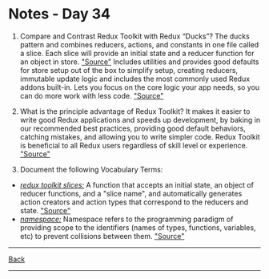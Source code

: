 # Notes - Day 34

1. Compare and Contrast Redux Toolkit with Redux “Ducks”? The ducks pattern and combines reducers, actions, and constants in one file called a slice. Each slice will provide an initial state and a reducer function for an object in store. <a href = "https://anil-pace.medium.com/redux-vs-redux-toolkit-58afbb9ec887">"Source"</a> Includes utilities and provides good defaults for store setup out of the box to simplify setup, creating reducers, immutable update logic and includes the most commonly used Redux addons built-in. Lets you focus on the core logic your app needs, so you can do more work with less code. <a href = "https://redux-toolkit.js.org/">"Source"</a>

2. What is the principle advantage of Redux Toolkit? It makes it easier to write good Redux applications and speeds up development, by baking in our recommended best practices, providing good default behaviors, catching mistakes, and allowing you to write simpler code. Redux Toolkit is beneficial to all Redux users regardless of skill level or experience. <a href = "https://redux.js.org/redux-toolkit/overview#:~:text=Redux%20Toolkit%20makes%20it%20easier,of%20skill%20level%20or%20experience.">"Source"</a>

3. Document the following Vocabulary Terms:

- <u>*redux toolkit slices:*</u> A function that accepts an initial state, an object of reducer functions, and a "slice name", and automatically generates action creators and action types that correspond to the reducers and state. <a href = "https://redux-toolkit.js.org/api/createslice">"Source"</a>
- <u>*namespace:*</u> Namespace refers to the programming paradigm of providing scope to the identifiers (names of types, functions, variables, etc) to prevent collisions between them. <a href = "https://www.geeksforgeeks.org/javascript-namespace/#:~:text=Namespace%20refers%20to%20the%20programming,a%20program%20in%20different%20contexts.">"Source"</a>

---
<a href = "https://github.com/scottie-l/reading-notes/tree/main/reading-notes-401">Back</a>

---
